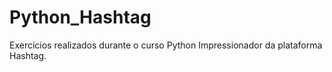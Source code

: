 # Python_Hashtag
 Exercícios realizados durante o curso Python Impressionador da plataforma Hashtag.
